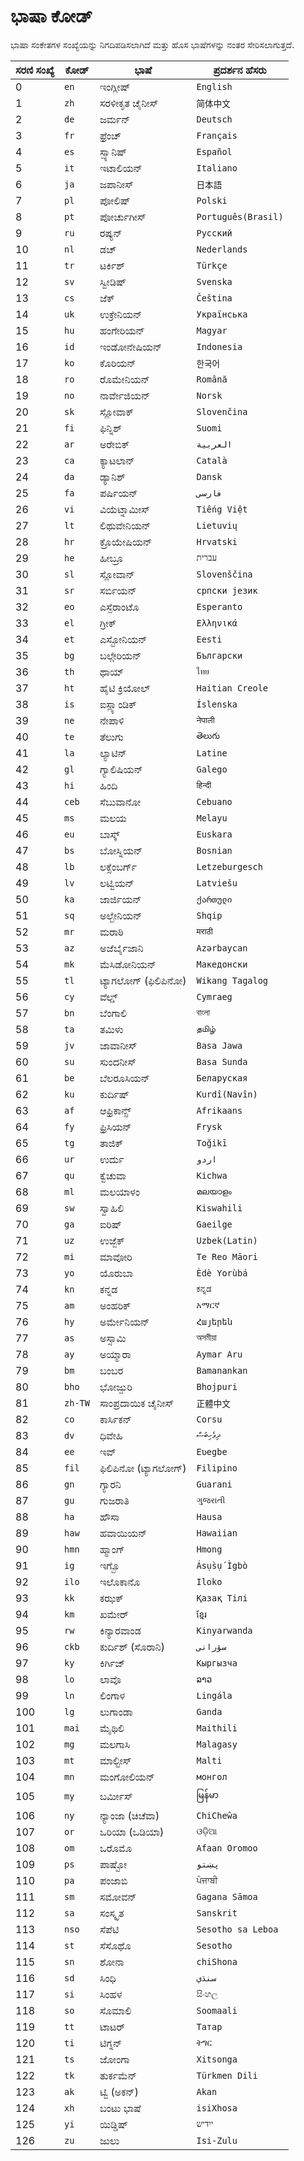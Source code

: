 # ಭಾಷಾ ಕೋಡ್

ಭಾಷಾ ಸಂಕೇತಗಳ ಸಂಖ್ಯೆಯನ್ನು ನಿಗದಿಪಡಿಸಲಾಗಿದೆ ಮತ್ತು ಹೊಸ ಭಾಷೆಗಳನ್ನು ನಂತರ ಸೇರಿಸಲಾಗುತ್ತದೆ.

| ಸರಣಿ ಸಂಖ್ಯೆ | ಕೋಡ್ | ಭಾಷೆ | ಪ್ರದರ್ಶನ ಹೆಸರು |
| - | - | - | - |
| 0 | `en` | ಇಂಗ್ಲೀಷ್ | `English` |
| 1 | `zh` | ಸರಳೀಕೃತ ಚೈನೀಸ್ | `简体中文` |
| 2 | `de` | ಜರ್ಮನ್ | `Deutsch` |
| 3 | `fr` | ಫ್ರೆಂಚ್ | `Français` |
| 4 | `es` | ಸ್ಪ್ಯಾನಿಷ್ | `Español` |
| 5 | `it` | ಇಟಾಲಿಯನ್ | `Italiano` |
| 6 | `ja` | ಜಪಾನೀಸ್ | `日本語` |
| 7 | `pl` | ಪೋಲಿಷ್ | `Polski` |
| 8 | `pt` | ಪೋರ್ಚುಗೀಸ್ | `Português(Brasil)` |
| 9 | `ru` | ರಷ್ಯನ್ | `Русский` |
| 10 | `nl` | ಡಚ್ | `Nederlands` |
| 11 | `tr` | ಟರ್ಕಿಶ್ | `Türkçe` |
| 12 | `sv` | ಸ್ವೀಡಿಷ್ | `Svenska` |
| 13 | `cs` | ಜೆಕ್ | `Čeština` |
| 14 | `uk` | ಉಕ್ರೇನಿಯನ್ | `Українська` |
| 15 | `hu` | ಹಂಗೇರಿಯನ್ | `Magyar` |
| 16 | `id` | ಇಂಡೋನೇಷಿಯನ್ | `Indonesia` |
| 17 | `ko` | ಕೊರಿಯನ್ | `한국어` |
| 18 | `ro` | ರೊಮೇನಿಯನ್ | `Română` |
| 19 | `no` | ನಾರ್ವೇಜಿಯನ್ | `Norsk` |
| 20 | `sk` | ಸ್ಲೋವಾಕ್ | `Slovenčina` |
| 21 | `fi` | ಫಿನ್ನಿಶ್ | `Suomi` |
| 22 | `ar` | ಅರೇಬಿಕ್ | `العربية` |
| 23 | `ca` | ಕ್ಯಾಟಲಾನ್ | `Català` |
| 24 | `da` | ಡ್ಯಾನಿಶ್ | `Dansk` |
| 25 | `fa` | ಪರ್ಷಿಯನ್ | `فارسی` |
| 26 | `vi` | ವಿಯೆಟ್ನಾಮೀಸ್ | `Tiếng Việt` |
| 27 | `lt` | ಲಿಥುವೇನಿಯನ್ | `Lietuvių` |
| 28 | `hr` | ಕ್ರೊಯೇಷಿಯನ್ | `Hrvatski` |
| 29 | `he` | ಹೀಬ್ರೂ | `עברית` |
| 30 | `sl` | ಸ್ಲೋವಾನ್ | `Slovenščina` |
| 31 | `sr` | ಸರ್ಬಿಯನ್ | `српски језик` |
| 32 | `eo` | ಎಸ್ಪೆರಾಂಟೊ | `Esperanto` |
| 33 | `el` | ಗ್ರೀಕ್ | `Ελληνικά` |
| 34 | `et` | ಎಸ್ಟೋನಿಯನ್ | `Eesti` |
| 35 | `bg` | ಬಲ್ಗೇರಿಯನ್ | `Български` |
| 36 | `th` | ಥಾಯ್ | `ไทย` |
| 37 | `ht` | ಹೈಟಿ ಕ್ರಿಯೋಲ್ | `Haitian Creole` |
| 38 | `is` | ಐಸ್ಲ್ಯಾಂಡಿಕ್ | `Íslenska` |
| 39 | `ne` | ನೇಪಾಳಿ | `नेपाली` |
| 40 | `te` | ತೆಲುಗು | `తెలుగు` |
| 41 | `la` | ಲ್ಯಾಟಿನ್ | `Latine` |
| 42 | `gl` | ಗ್ಯಾಲಿಷಿಯನ್ | `Galego` |
| 43 | `hi` | ಹಿಂದಿ | `हिन्दी` |
| 44 | `ceb` | ಸೆಬುವಾನೋ | `Cebuano` |
| 45 | `ms` | ಮಲಯ | `Melayu` |
| 46 | `eu` | ಬಾಸ್ಕ್ | `Euskara` |
| 47 | `bs` | ಬೋಸ್ನಿಯನ್ | `Bosnian` |
| 48 | `lb` | ಲಕ್ಸೆಂಬರ್ಗ್ | `Letzeburgesch` |
| 49 | `lv` | ಲಟ್ವಿಯನ್ | `Latviešu` |
| 50 | `ka` | ಜಾರ್ಜಿಯನ್ | `ქართული` |
| 51 | `sq` | ಅಲ್ಬೇನಿಯನ್ | `Shqip` |
| 52 | `mr` | ಮರಾಠಿ | `मराठी` |
| 53 | `az` | ಅಜೆರ್ಬೈಜಾನಿ | `Azərbaycan` |
| 54 | `mk` | ಮೆಸಿಡೋನಿಯನ್ | `Македонски` |
| 55 | `tl` | ಟ್ಯಾಗಲೋಗ್ (ಫಿಲಿಪಿನೋ) | `Wikang Tagalog` |
| 56 | `cy` | ವೆಲ್ಷ್ | `Cymraeg` |
| 57 | `bn` | ಬೆಂಗಾಲಿ | `বাংলা` |
| 58 | `ta` | ತಮಿಳು | `தமிழ்` |
| 59 | `jv` | ಜಾವಾನೀಸ್ | `Basa Jawa` |
| 60 | `su` | ಸುಂದನೀಸ್ | `Basa Sunda` |
| 61 | `be` | ಬೆಲರೂಸಿಯನ್ | `Беларуская` |
| 62 | `ku` | ಕುರ್ದಿಷ್ | `Kurdî(Navîn)` |
| 63 | `af` | ಆಫ್ರಿಕಾನ್ಸ್ | `Afrikaans` |
| 64 | `fy` | ಫ್ರಿಸಿಯನ್ | `Frysk` |
| 65 | `tg` | ತಾಜಿಕ್ | `Toğikī` |
| 66 | `ur` | ಉರ್ದು | `اردو` |
| 67 | `qu` | ಕ್ವೆಚುವಾ | `Kichwa` |
| 68 | `ml` | ಮಲಯಾಳಂ | `മലയാളം` |
| 69 | `sw` | ಸ್ವಾಹಿಲಿ | `Kiswahili` |
| 70 | `ga` | ಐರಿಷ್ | `Gaeilge` |
| 71 | `uz` | ಉಜ್ಬೆಕ್ | `Uzbek(Latin)` |
| 72 | `mi` | ಮಾವೋರಿ | `Te Reo Māori` |
| 73 | `yo` | ಯೊರುಬಾ | `Èdè Yorùbá` |
| 74 | `kn` | ಕನ್ನಡ | `ಕನ್ನಡ` |
| 75 | `am` | ಅಂಹರಿಕ್ | `አማርኛ` |
| 76 | `hy` | ಅರ್ಮೇನಿಯನ್ | `Հայերեն` |
| 77 | `as` | ಅಸ್ಸಾಮಿ | `অসমীয়া` |
| 78 | `ay` | ಅಯ್ಮಾರಾ | `Aymar Aru` |
| 79 | `bm` | ಬಂಬರ | `Bamanankan` |
| 80 | `bho` | ಭೋಜ್ಪುರಿ | `Bhojpuri` |
| 81 | `zh-TW` | ಸಾಂಪ್ರದಾಯಿಕ ಚೈನೀಸ್ | `正體中文` |
| 82 | `co` | ಕಾರ್ಸಿಕನ್ | `Corsu` |
| 83 | `dv` | ಧಿವೇಹಿ | `ދިވެހިބަސް` |
| 84 | `ee` | ಇವ್ | `Eʋegbe` |
| 85 | `fil` | ಫಿಲಿಪಿನೋ (ಟ್ಯಾಗಲೋಗ್) | `Filipino` |
| 86 | `gn` | ಗ್ಯಾರನಿ | `Guarani` |
| 87 | `gu` | ಗುಜರಾತಿ | `ગુજરાતી` |
| 88 | `ha` | ಹೌಸಾ | `Hausa` |
| 89 | `haw` | ಹವಾಯಿಯನ್ | `Hawaiian` |
| 90 | `hmn` | ಹ್ಮಾಂಗ್ | `Hmong` |
| 91 | `ig` | ಇಗ್ಬೊ | `Ásụ̀sụ́ Ìgbò` |
| 92 | `ilo` | ಇಲೊಕಾನೊ | `Iloko` |
| 93 | `kk` | ಕಝಕ್ | `Қазақ Тілі` |
| 94 | `km` | ಖಮೇರ್ | `ខ្មែរ` |
| 95 | `rw` | ಕಿನ್ಯಾರವಾಂಡ | `Kinyarwanda` |
| 96 | `ckb` | ಕುರ್ದಿಶ್ (ಸೊರಾನಿ) | `سۆرانی` |
| 97 | `ky` | ಕಿರ್ಗಿಜ್ | `Кыргызча` |
| 98 | `lo` | ಲಾವೊ | `ລາວ` |
| 99 | `ln` | ಲಿಂಗಾಳ | `Lingála` |
| 100 | `lg` | ಲುಗಾಂಡಾ | `Ganda` |
| 101 | `mai` | ಮೈಥಿಲಿ | `Maithili` |
| 102 | `mg` | ಮಲಗಾಸಿ | `Malagasy` |
| 103 | `mt` | ಮಾಲ್ಟೀಸ್ | `Malti` |
| 104 | `mn` | ಮಂಗೋಲಿಯನ್ | `монгол` |
| 105 | `my` | ಬರ್ಮೀಸ್ | `မြန်မာ` |
| 106 | `ny` | ನ್ಯಾಂಜಾ (ಚಿಚೆವಾ) | `ChiCheŵa` |
| 107 | `or` | ಒರಿಯಾ (ಒಡಿಯಾ) | `ଓଡ଼ିଆ` |
| 108 | `om` | ಒರೊಮೊ | `Afaan Oromoo` |
| 109 | `ps` | ಪಾಷ್ಟೋ | `پښتو` |
| 110 | `pa` | ಪಂಜಾಬಿ | `ਪੰਜਾਬੀ` |
| 111 | `sm` | ಸಮೋವನ್ | `Gagana Sāmoa` |
| 112 | `sa` | ಸಂಸ್ಕೃತ | `Sanskrit` |
| 113 | `nso` | ಸೆಪೆಟಿ | `Sesotho sa Leboa` |
| 114 | `st` | ಸೆಸೊಥೊ | `Sesotho` |
| 115 | `sn` | ಶೋನಾ | `chiShona` |
| 116 | `sd` | ಸಿಂಧಿ | `سنڌي` |
| 117 | `si` | ಸಿಂಹಳ | `සිංහල` |
| 118 | `so` | ಸೊಮಾಲಿ | `Soomaali` |
| 119 | `tt` | ಟಾಟರ್ | `Татар` |
| 120 | `ti` | ಟಿಗ್ನನ್ | `ትግር` |
| 121 | `ts` | ಜೋಂಗಾ | `Xitsonga` |
| 122 | `tk` | ತುರ್ಕಮೆನ್ | `Türkmen Dili` |
| 123 | `ak` | ಟ್ವಿ (ಅಕನ್) | `Akan` |
| 124 | `xh` | ಬಂಟು ಭಾಷೆ | `isiXhosa` |
| 125 | `yi` | ಯಿಡ್ಡಿಷ್ | `ייִדיש` |
| 126 | `zu` | ಜುಲು | `Isi-Zulu` |